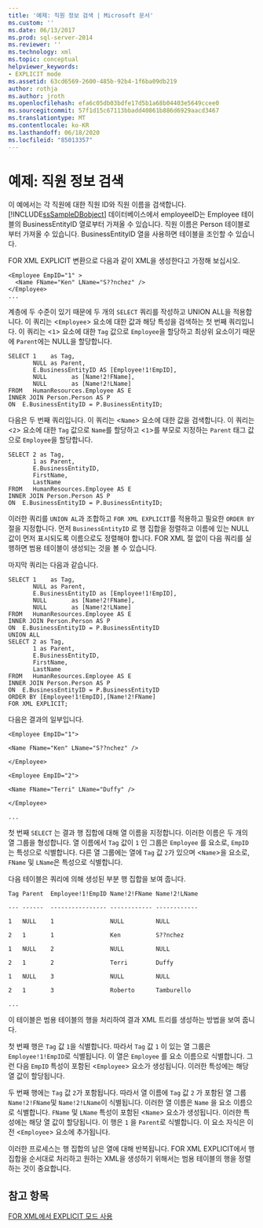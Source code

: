 ```yaml
---
title: '예제: 직원 정보 검색 | Microsoft 문서'
ms.custom: ''
ms.date: 06/13/2017
ms.prod: sql-server-2014
ms.reviewer: ''
ms.technology: xml
ms.topic: conceptual
helpviewer_keywords:
- EXPLICIT mode
ms.assetid: 63cd6569-2600-485b-92b4-1f6ba09db219
author: rothja
ms.author: jroth
ms.openlocfilehash: efa6c05db03bdfe17d5b1a68b04403e5649ccee0
ms.sourcegitcommit: 57f1d15c67113bbadd40861b886d6929aacd3467
ms.translationtype: MT
ms.contentlocale: ko-KR
ms.lasthandoff: 06/18/2020
ms.locfileid: "85013357"
---
```

# <a name="example-retrieving-employee-information"></a>예제: 직원 정보 검색
  이 예에서는 각 직원에 대한 직원 ID와 직원 이름을 검색합니다. [!INCLUDE[ssSampleDBobject](../../includes/sssampledbobject-md.md)] 데이터베이스에서 employeeID는 Employee 테이블의 BusinessEntityID 열로부터 가져올 수 있습니다. 직원 이름은 Person 테이블로부터 가져올 수 있습니다. BusinessEntityID 열을 사용하면 테이블을 조인할 수 있습니다.  
  
 FOR XML EXPLICIT 변환으로 다음과 같이 XML을 생성한다고 가정해 보십시오.  
  
```  
<Employee EmpID="1" >  
  <Name FName="Ken" LName="S??nchez" />  
</Employee>  
...  
```  
  
 계층에 두 수준이 있기 때문에 두 개의 `SELECT` 쿼리를 작성하고 UNION ALL을 적용합니다. 이 쿼리는 <`Employee`> 요소에 대한 값과 해당 특성을 검색하는 첫 번째 쿼리입니다. 이 쿼리는 <`1`> 요소에 대한 `Tag` 값으로 `Employee`을 할당하고 최상위 요소이기 때문에 `Parent`에는 NULL을 할당합니다.  
  
```  
SELECT 1    as Tag,  
       NULL as Parent,  
       E.BusinessEntityID AS [Employee!1!EmpID],  
       NULL       as [Name!2!FName],  
       NULL       as [Name!2!LName]  
FROM   HumanResources.Employee AS E  
INNER JOIN Person.Person AS P  
ON  E.BusinessEntityID = P.BusinessEntityID;  
```  
  
 다음은 두 번째 쿼리입니다. 이 쿼리는 <`Name`> 요소에 대한 값을 검색합니다. 이 쿼리는 <`2`> 요소에 대한 `Tag` 값으로 `Name`를 할당하고 <`1`>를 부모로 지정하는 `Parent` 태그 값으로 `Employee`을 할당합니다.  
  
```  
SELECT 2 as Tag,  
       1 as Parent,  
       E.BusinessEntityID,  
       FirstName,   
       LastName   
FROM   HumanResources.Employee AS E  
INNER JOIN Person.Person AS P  
ON  E.BusinessEntityID = P.BusinessEntityID;  
```  
  
 이러한 쿼리를 `UNION AL`과 조합하고 `FOR XML EXPLICIT`를 적용하고 필요한 `ORDER BY` 절을 지정합니다. 먼저 `BusinessEntityID` 로 행 집합을 정렬하고 이름에 있는 NULL 값이 먼저 표시되도록 이름으로도 정렬해야 합니다. FOR XML 절 없이 다음 쿼리를 실행하면 범용 테이블이 생성되는 것을 볼 수 있습니다.  
  
 마지막 쿼리는 다음과 같습니다.  
  
```  
SELECT 1    as Tag,  
       NULL as Parent,  
       E.BusinessEntityID as [Employee!1!EmpID],  
       NULL       as [Name!2!FName],  
       NULL       as [Name!2!LName]  
FROM   HumanResources.Employee AS E  
INNER JOIN Person.Person AS P  
ON  E.BusinessEntityID = P.BusinessEntityID  
UNION ALL  
SELECT 2 as Tag,  
       1 as Parent,  
       E.BusinessEntityID,  
       FirstName,   
       LastName   
FROM   HumanResources.Employee AS E  
INNER JOIN Person.Person AS P  
ON  E.BusinessEntityID = P.BusinessEntityID  
ORDER BY [Employee!1!EmpID],[Name!2!FName]  
FOR XML EXPLICIT;  
```  
  
 다음은 결과의 일부입니다.  
  
 `<Employee EmpID="1">`  
  
 `<Name FName="Ken" LName="S??nchez" />`  
  
 `</Employee>`  
  
 `<Employee EmpID="2">`  
  
 `<Name FName="Terri" LName="Duffy" />`  
  
 `</Employee>`  
  
 `...`  
  
 첫 번째 `SELECT` 는 결과 행 집합에 대해 열 이름을 지정합니다. 이러한 이름은 두 개의 열 그룹을 형성합니다. 열 이름에서 `Tag` 값이 `1` 인 그룹은 `Employee` 를 요소로, `EmpID` 는 특성으로 식별합니다. 다른 열 그룹에는 열에 `Tag` 값 `2`가 있으며 <`Name`>을 요소로, `FName` 및 `LName`은 특성으로 식별합니다.  
  
 다음 테이블은 쿼리에 의해 생성된 부분 행 집합을 보여 줍니다.  
  
 `Tag Parent  Employee!1!EmpID Name!2!FName Name!2!LName`  
  
 `--- ------  ---------------- ------------ ------------`  
  
 `1   NULL    1                NULL         NULL`  
  
 `2   1       1                Ken          S??nchez`  
  
 `1   NULL    2                NULL         NULL`  
  
 `2   1       2                Terri        Duffy`  
  
 `1   NULL    3                NULL         NULL`  
  
 `2   1       3                Roberto      Tamburello`  
  
 `...`  
  
 이 테이블은 범용 테이블의 행을 처리하여 결과 XML 트리를 생성하는 방법을 보여 줍니다.  
  
 첫 번째 행은 `Tag` 값 `1`을 식별합니다. 따라서 `Tag` 값 `1` 이 있는 열 그룹은 `Employee!1!EmpID`로 식별됩니다. 이 열은 `Employee` 를 요소 이름으로 식별합니다. 그런 다음 `EmpID` 특성이 포함된 <`Employee`> 요소가 생성됩니다. 이러한 특성에는 해당 열 값이 할당됩니다.  
  
 두 번째 행에는 `Tag` 값 `2`가 포함됩니다. 따라서 열 이름에 `Tag` 값 `2` 가 포함된 열 그룹 `Name!2!FName`및 `Name!2!LName`이 식별됩니다. 이러한 열 이름은 `Name` 을 요소 이름으로 식별합니다. `FName` 및 `LName` 특성이 포함된 <`Name`> 요소가 생성됩니다. 이러한 특성에는 해당 열 값이 할당됩니다. 이 행은 `1` 을 `Parent`로 식별합니다. 이 요소 자식은 이전 <`Employee`> 요소에 추가됩니다.  
  
 이러한 프로세스는 행 집합의 남은 열에 대해 반복됩니다. FOR XML EXPLICIT에서 행 집합을 순서대로 처리하고 원하는 XML을 생성하기 위해서는 범용 테이블의 행을 정렬하는 것이 중요합니다.  
  
## <a name="see-also"></a>참고 항목  
 [FOR XML에서 EXPLICIT 모드 사용](use-explicit-mode-with-for-xml.md)  
  
  
